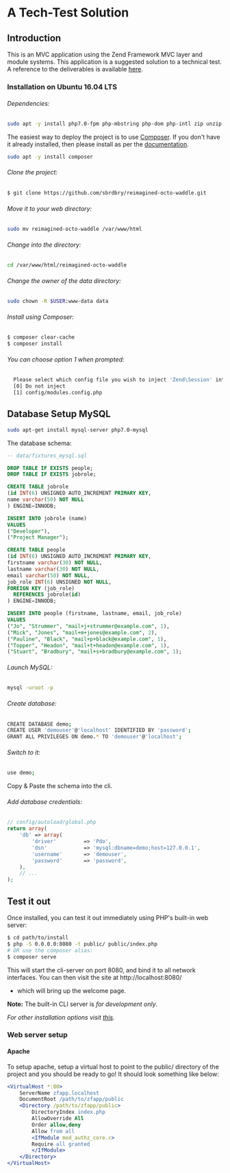 # A Tech-Test Solution

## Introduction

This is an MVC application using the Zend Framework MVC layer and module
systems. This application is a suggested solution to a technical test.
A reference to the deliverables is available [here](https://github.com/sbrdbry/tech-test-solution/blob/main/DELIVERABLES.md).


### Installation on Ubuntu 16.04 LTS

###### Dependencies:

```bash
sudo apt -y install php7.0-fpm php-mbstring php-dom php-intl zip unzip php7.0-zip
```

The easiest way to deploy the project is to use
[Composer](https://getcomposer.org/).  If you don't have it already installed,
then please install as per the [documentation](https://getcomposer.org/doc/00-intro.md).

```bash
sudo apt -y install composer
```

###### Clone the project:

```bash
$ git clone https://github.com/sbrdbry/reimagined-octo-waddle.git
```

###### Move it to your web directory:

```bash
sudo mv reimagined-octo-waddle /var/www/html
```

###### Change into the directory:

```bash
cd /var/www/html/reimagined-octo-waddle
```

###### Change the owner of the data directory:

```bash
sudo chown -R $USER:www-data data
```

###### Install using Composer:

```bash
$ composer clear-cache
$ composer install
```

###### You can choose option 1 when prompted:

```bash
  Please select which config file you wish to inject 'Zend\Session' into:
  [0] Do not inject
  [1] config/modules.config.php
```



## Database Setup MySQL

```bash
sudo apt-get install mysql-server php7.0-mysql
```

The database schema:

```sql
-- data/fixtures_mysql.sql

DROP TABLE IF EXISTS people;
DROP TABLE IF EXISTS jobrole;

CREATE TABLE jobrole
(id INT(6) UNSIGNED AUTO_INCREMENT PRIMARY KEY,
name varchar(50) NOT NULL
) ENGINE=INNODB;

INSERT INTO jobrole (name)
VALUES
("Developer"),
("Project Manager");

CREATE TABLE people
(id INT(6) UNSIGNED AUTO_INCREMENT PRIMARY KEY,
firstname varchar(30) NOT NULL,
lastname varchar(30) NOT NULL,
email varchar(50) NOT NULL,
job_role INT(6) UNSIGNED NOT NULL,
FOREIGN KEY (job_role)
  REFERENCES jobrole(id)
) ENGINE=INNODB;

INSERT INTO people (firstname, lastname, email, job_role)
VALUES
("Jo", "Strummer", "mail+j+strummer@example.com", 1),
("Mick", "Jones", "mail+m+jones@example.com", 2),
("Pauline", "Black", "mail+p+black@example.com", 1),
("Topper", "Headon", "mail+t+headon@example.com", 1),
("Stuart", "Bradbury", "mail+s+bradbury@example.com", 1);
```

###### Launch MySQL:

```bash
mysql -uroot -p
```

###### Create database:

```bash
CREATE DATABASE demo;
CREATE USER 'demouser'@'localhost' IDENTIFIED BY 'password';
GRANT ALL PRIVILEGES ON demo.* TO 'demouser'@'localhost';
```

###### Switch to it:

```bash
use demo;
```

Copy & Paste the schema into the cli.

###### Add database credentials:

```php
// config/autoload/global.php
return array(
	'db' => array(
		'driver'         => 'Pdo',
		'dsn'            => 'mysql:dbname=demo;host=127.0.0.1',
		'username'       => 'demouser',
		'password'       => 'password',
	),
	// ...
);
```

## Test it out


Once installed, you can test it out immediately using PHP's built-in web server:

```bash
$ cd path/to/install
$ php -S 0.0.0.0:8080 -t public/ public/index.php
# OR use the composer alias:
$ composer serve
```

This will start the cli-server on port 8080, and bind it to all network
interfaces. You can then visit the site at http://localhost:8080/
- which will bring up the welcome page.

**Note:** The built-in CLI server is *for development only*.

_For other installation options visit [this](https://github.com/zendframework/ZendSkeletonApplication)._

### Web server setup

#### Apache

To setup apache, setup a virtual host to point to the public/ directory of the
project and you should be ready to go! It should look something like below:

```apache
<VirtualHost *:80>
    ServerName zfapp.localhost
    DocumentRoot /path/to/zfapp/public
    <Directory /path/to/zfapp/public>
        DirectoryIndex index.php
        AllowOverride All
        Order allow,deny
        Allow from all
        <IfModule mod_authz_core.c>
        Require all granted
        </IfModule>
    </Directory>
</VirtualHost>
```
